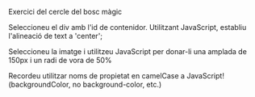 Exercici del cercle del bosc màgic

Seleccioneu el div amb l'id de contenidor. Utilitzant JavaScript, establiu l'alineació de text a 'center';

Seleccioneu la imatge i utilitzeu JavaScript per donar-li una amplada de 150px i un radi de vora de 50%

Recordeu utilitzar noms de propietat en camelCase a JavaScript! (backgroundColor, no background-color, etc.)
